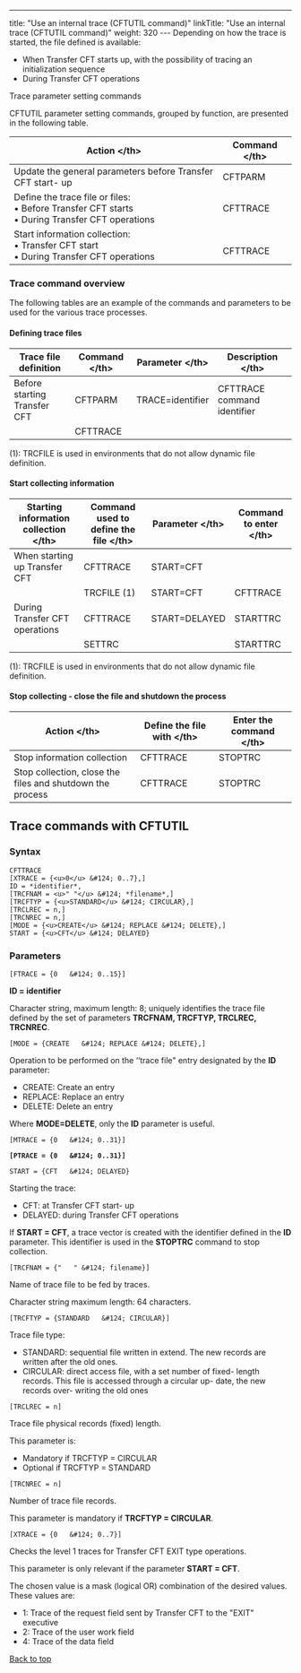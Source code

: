 ---
title: "Use an internal trace (CFTUTIL command)"
linkTitle: "Use an internal trace (CFTUTIL command)"
weight: 320
--- Depending on how the trace is started, the file defined is available:

- When Transfer CFT
    starts up, with the possibility of tracing an initialization sequence
- During Transfer
    CFT operations

<span id="Trace_commands"></span><span id="Trace_parameter_setting_commands"></span>Trace parameter setting
commands

CFTUTIL parameter setting commands, grouped by function, are presented in the
following table.

| Action &lt;/th&gt;  | Command &lt;/th&gt;  |
| --- | --- |
| Update the general parameters before Transfer CFT start- up  | CFTPARM |
| Define the trace file or files:<br/> • Before Transfer CFT starts <br/> • During Transfer CFT operations  | CFTTRACE<br />  |
| Start information collection:<br/> • Transfer CFT start<br/> • During Transfer CFT operations  |  <br/> CFTTRACE<br />  |

<span id="Trace_command_overview"></span>

### Trace command overview

The following tables are an example of the commands and parameters to
be used for the various trace processes.

#### Defining trace files

| Trace file definition | Command &lt;/th&gt;  | Parameter &lt;/th&gt;  | Description &lt;/th&gt;  |
| --- | --- | --- | --- |
| Before starting<br /> Transfer CFT  | CFTPARM  | TRACE=identifier  | CFTTRACE command identifier  |
|   | CFTTRACE  |   |   |

(1): TRCFILE is used in environments
that do not allow dynamic file definition.

#### Start collecting information

| Starting information collection &lt;/th&gt;  | Command used to define the file &lt;/th&gt;  | Parameter &lt;/th&gt;  | Command to enter &lt;/th&gt;  |
| --- | --- | --- | --- |
| When starting up Transfer CFT  | CFTTRACE  | START=CFT |   |
|   | TRCFILE (1)  | START=CFT  | CFTTRACE  |
| During Transfer CFT<br /> operations  | CFTTRACE  | START=DELAYED  | STARTTRC  |
|   | SETTRC  |   | STARTTRC  |

(1): TRCFILE is used in environments
that do not allow dynamic file definition.

#### Stop collecting - close the file and shutdown the process

| Action &lt;/th&gt;  | Define the file with &lt;/th&gt;  | Enter the command &lt;/th&gt;  |
| --- | --- | --- |
| Stop information collection  | CFTTRACE  | STOPTRC |
| Stop collection, close the files and shutdown the process  | CFTTRACE  | STOPTRC<br />  |

## Trace commands with CFTUTIL

### Syntax

```
CFTTRACE 
[XTRACE = {<u>0</u> &#124; 0..7},]
ID = *identifier*,
[TRCFNAM = <u>" "</u> &#124; *filename*,]
[TRCFTYP = {<u>STANDARD</u> &#124; CIRCULAR},]
[TRCLREC = n,]
[TRCNREC = n,]
[MODE = {<u>CREATE</u> &#124; REPLACE &#124; DELETE},]
START = {<u>CFT</u> &#124; DELAYED}
```

### Parameters

`[FTRACE = {0   &#124; 0..15}]  `

**ID = identifier**

Character string, maximum length: 8; uniquely identifies the trace file
defined by the set of parameters **TRCFNAM, TRCFTYP, TRCLREC, TRCNREC**.

`[MODE = {CREATE   &#124; REPLACE &#124; DELETE},]`

Operation to be performed on the ‘‘trace file" entry designated
by the **ID** parameter:

- CREATE: Create
    an entry
- REPLACE: Replace
    an entry
- DELETE: Delete
    an entry

Where **MODE=DELETE**, only the **ID** parameter is useful.

`[MTRACE = {0   &#124; 0..31}]`

**`[PTRACE = {0   &#124; 0..31}]`**

`START = {CFT   &#124; DELAYED}`

Starting the trace:

- CFT: at Transfer
    CFT start- up
- DELAYED: during
    Transfer CFT operations

If **START = CFT**, a trace vector is created with the identifier
defined in the **ID** parameter. This identifier is used in the **STOPTRC**
command to stop collection.

`[TRCFNAM = {"   " &#124; filename}]`

Name of trace file to be fed by traces.

Character string maximum length: 64 characters.

`[TRCFTYP = {STANDARD   &#124; CIRCULAR}]`

Trace file type:

- STANDARD: sequential
    file written in extend. The new records are written after the old ones.
- CIRCULAR: direct
    access file, with a set number of fixed- length records. This file is accessed
    through a circular up- date, the new records over- writing the old ones

`[TRCLREC = n]`

Trace file physical records (fixed) length.

This parameter is:

- Mandatory if TRCFTYP
    = CIRCULAR
- Optional if TRCFTYP
    = STANDARD

`[TRCNREC = n]`

Number of trace file records.

This parameter is mandatory if **TRCFTYP = CIRCULAR**.

`[XTRACE = {0   &#124; 0..7}]`

Checks the level 1 traces for Transfer CFT EXIT type operations.

This parameter is only relevant if the parameter **START = CFT**.

The chosen value is a mask (logical OR) combination of the desired values.
These values are:

- 1: Trace of the
    request field sent by Transfer CFT to the "EXIT" executive
- 2: Trace of the
    user work field
- 4: Trace of the
    data field

<a href="#" class="selected">Back
to top</a>
